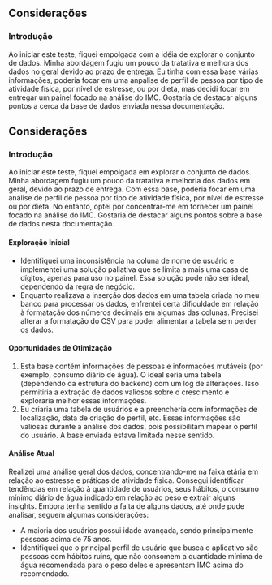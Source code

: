 ## Considerações 

### Introdução

Ao iniciar este teste, fiquei empolgada com a idéia de explorar o conjunto de dados. Minha abordagem fugiu um pouco da tratativa e melhora dos dados no geral devido ao prazo de entrega. Eu tinha com essa base várias informações, poderia focar em uma anpalise de perfil de pessoa por tipo de atividade física, por nível de estresse, ou por dieta, mas decidi focar em entregar um painel focado na análise do IMC. Gostaria de destacar alguns pontos a cerca da base de dados enviada nessa documentação.

## Considerações

### Introdução

Ao iniciar este teste, fiquei empolgada em explorar o conjunto de dados. Minha abordagem fugiu um pouco da tratativa e melhoria dos dados em geral, devido ao prazo de entrega. Com essa base, poderia focar em uma análise de perfil de pessoa por tipo de atividade física, por nível de estresse ou por dieta. No entanto, optei por concentrar-me em fornecer um painel focado na análise do IMC. Gostaria de destacar alguns pontos sobre a base de dados nesta documentação.

#### Exploração Inicial
- Identifiquei uma inconsistência na coluna de nome de usuário e implementei uma solução paliativa que se limita a mais uma casa de dígitos, apenas para uso no painel. Essa solução pode não ser ideal, dependendo da regra de negócio.
- Enquanto realizava a inserção dos dados em uma tabela criada no meu banco para processar os dados, enfrentei certa dificuldade em relação à formatação dos números decimais em algumas das colunas. Precisei alterar a formatação do CSV para poder alimentar a tabela sem perder os dados.

#### Oportunidades de Otimização
1. Esta base contém informações de pessoas e informações mutáveis (por exemplo, consumo diário de água). O ideal seria uma tabela (dependendo da estrutura do backend) com um log de alterações. Isso permitiria a extração de dados valiosos sobre o crescimento e exploraria melhor essas informações.
2. Eu criaria uma tabela de usuários e a preencheria com informações de localização, data de criação do perfil, etc. Essas informações são valiosas durante a análise dos dados, pois possibilitam mapear o perfil do usuário. A base enviada estava limitada nesse sentido.

#### Análise Atual
Realizei uma análise geral dos dados, concentrando-me na faixa etária em relação ao estresse e práticas de atividade física. Consegui identificar tendências em relação à quantidade de usuários, seus hábitos, o consumo mínimo diário de água indicado em relação ao peso e extrair alguns insights. Embora tenha sentido a falta de alguns dados, até onde pude analisar, seguem algumas considerações:

- A maioria dos usuários possui idade avançada, sendo principalmente pessoas acima de 75 anos.
- Identifiquei que o principal perfil de usuário que busca o aplicativo são pessoas com hábitos ruins, que não consomem a quantidade mínima de água recomendada para o peso deles e apresentam IMC acima do recomendado.


